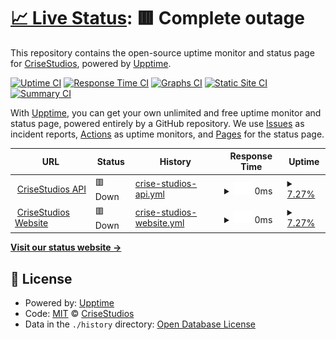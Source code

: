 # [📈 Live Status](https://CriseStudios.github.io/crisestudios_uptime_monitor): <!--live status--> **🟥 Complete outage**

This repository contains the open-source uptime monitor and status page for [CriseStudios](https://crisestudios.com), powered by [Upptime](https://github.com/upptime/upptime).

[![Uptime CI](https://github.com/CriseStudios/crisestudios_uptime_monitor/workflows/Uptime%20CI/badge.svg)](https://github.com/CriseStudios/crisestudios_uptime_monitor/actions?query=workflow%3A%22Uptime+CI%22)
[![Response Time CI](https://github.com/CriseStudios/crisestudios_uptime_monitor/workflows/Response%20Time%20CI/badge.svg)](https://github.com/CriseStudios/crisestudios_uptime_monitor/actions?query=workflow%3A%22Response+Time+CI%22)
[![Graphs CI](https://github.com/CriseStudios/crisestudios_uptime_monitor/workflows/Graphs%20CI/badge.svg)](https://github.com/CriseStudios/crisestudios_uptime_monitor/actions?query=workflow%3A%22Graphs+CI%22)
[![Static Site CI](https://github.com/CriseStudios/crisestudios_uptime_monitor/workflows/Static%20Site%20CI/badge.svg)](https://github.com/CriseStudios/crisestudios_uptime_monitor/actions?query=workflow%3A%22Static+Site+CI%22)
[![Summary CI](https://github.com/CriseStudios/crisestudios_uptime_monitor/workflows/Summary%20CI/badge.svg)](https://github.com/CriseStudios/crisestudios_uptime_monitor/actions?query=workflow%3A%22Summary+CI%22)

With [Upptime](https://upptime.js.org), you can get your own unlimited and free uptime monitor and status page, powered entirely by a GitHub repository. We use [Issues](https://github.com/CriseStudios/crisestudios_uptime_monitor/issues) as incident reports, [Actions](https://github.com/CriseStudios/crisestudios_uptime_monitor/actions) as uptime monitors, and [Pages](https://CriseStudios.github.io/crisestudios_uptime_monitor) for the status page.

<!--start: status pages-->
<!-- This summary is generated by Upptime (https://github.com/upptime/upptime) -->
<!-- Do not edit this manually, your changes will be overwritten -->
<!-- prettier-ignore -->
| URL | Status | History | Response Time | Uptime |
| --- | ------ | ------- | ------------- | ------ |
| <img alt="" src="https://icons.duckduckgo.com/ip3/api.crisestudios.com.ico" height="13"> [CriseStudios API](https://api.crisestudios.com) | 🟥 Down | [crise-studios-api.yml](https://github.com/CriseStudios/crisestudios_uptime_monitor/commits/HEAD/history/crise-studios-api.yml) | <details><summary><img alt="Response time graph" src="./graphs/crise-studios-api/response-time-week.png" height="20"> 0ms</summary><br><a href="https://status.crisestudios.com/history/crise-studios-api"><img alt="Response time 1396" src="https://img.shields.io/endpoint?url=https%3A%2F%2Fraw.githubusercontent.com%2FCriseStudios%2Fcrisestudios_uptime_monitor%2FHEAD%2Fapi%2Fcrise-studios-api%2Fresponse-time.json"></a><br><a href="https://status.crisestudios.com/history/crise-studios-api"><img alt="24-hour response time 0" src="https://img.shields.io/endpoint?url=https%3A%2F%2Fraw.githubusercontent.com%2FCriseStudios%2Fcrisestudios_uptime_monitor%2FHEAD%2Fapi%2Fcrise-studios-api%2Fresponse-time-day.json"></a><br><a href="https://status.crisestudios.com/history/crise-studios-api"><img alt="7-day response time 0" src="https://img.shields.io/endpoint?url=https%3A%2F%2Fraw.githubusercontent.com%2FCriseStudios%2Fcrisestudios_uptime_monitor%2FHEAD%2Fapi%2Fcrise-studios-api%2Fresponse-time-week.json"></a><br><a href="https://status.crisestudios.com/history/crise-studios-api"><img alt="30-day response time 901" src="https://img.shields.io/endpoint?url=https%3A%2F%2Fraw.githubusercontent.com%2FCriseStudios%2Fcrisestudios_uptime_monitor%2FHEAD%2Fapi%2Fcrise-studios-api%2Fresponse-time-month.json"></a><br><a href="https://status.crisestudios.com/history/crise-studios-api"><img alt="1-year response time 1396" src="https://img.shields.io/endpoint?url=https%3A%2F%2Fraw.githubusercontent.com%2FCriseStudios%2Fcrisestudios_uptime_monitor%2FHEAD%2Fapi%2Fcrise-studios-api%2Fresponse-time-year.json"></a></details> | <details><summary><a href="https://status.crisestudios.com/history/crise-studios-api">7.27%</a></summary><a href="https://status.crisestudios.com/history/crise-studios-api"><img alt="All-time uptime 95.38%" src="https://img.shields.io/endpoint?url=https%3A%2F%2Fraw.githubusercontent.com%2FCriseStudios%2Fcrisestudios_uptime_monitor%2FHEAD%2Fapi%2Fcrise-studios-api%2Fuptime.json"></a><br><a href="https://status.crisestudios.com/history/crise-studios-api"><img alt="24-hour uptime 0.00%" src="https://img.shields.io/endpoint?url=https%3A%2F%2Fraw.githubusercontent.com%2FCriseStudios%2Fcrisestudios_uptime_monitor%2FHEAD%2Fapi%2Fcrise-studios-api%2Fuptime-day.json"></a><br><a href="https://status.crisestudios.com/history/crise-studios-api"><img alt="7-day uptime 7.27%" src="https://img.shields.io/endpoint?url=https%3A%2F%2Fraw.githubusercontent.com%2FCriseStudios%2Fcrisestudios_uptime_monitor%2FHEAD%2Fapi%2Fcrise-studios-api%2Fuptime-week.json"></a><br><a href="https://status.crisestudios.com/history/crise-studios-api"><img alt="30-day uptime 78.66%" src="https://img.shields.io/endpoint?url=https%3A%2F%2Fraw.githubusercontent.com%2FCriseStudios%2Fcrisestudios_uptime_monitor%2FHEAD%2Fapi%2Fcrise-studios-api%2Fuptime-month.json"></a><br><a href="https://status.crisestudios.com/history/crise-studios-api"><img alt="1-year uptime 95.38%" src="https://img.shields.io/endpoint?url=https%3A%2F%2Fraw.githubusercontent.com%2FCriseStudios%2Fcrisestudios_uptime_monitor%2FHEAD%2Fapi%2Fcrise-studios-api%2Fuptime-year.json"></a></details>
| <img alt="" src="https://icons.duckduckgo.com/ip3/crisestudios.com.ico" height="13"> [CriseStudios Website](https://crisestudios.com) | 🟥 Down | [crise-studios-website.yml](https://github.com/CriseStudios/crisestudios_uptime_monitor/commits/HEAD/history/crise-studios-website.yml) | <details><summary><img alt="Response time graph" src="./graphs/crise-studios-website/response-time-week.png" height="20"> 0ms</summary><br><a href="https://status.crisestudios.com/history/crise-studios-website"><img alt="Response time 911" src="https://img.shields.io/endpoint?url=https%3A%2F%2Fraw.githubusercontent.com%2FCriseStudios%2Fcrisestudios_uptime_monitor%2FHEAD%2Fapi%2Fcrise-studios-website%2Fresponse-time.json"></a><br><a href="https://status.crisestudios.com/history/crise-studios-website"><img alt="24-hour response time 0" src="https://img.shields.io/endpoint?url=https%3A%2F%2Fraw.githubusercontent.com%2FCriseStudios%2Fcrisestudios_uptime_monitor%2FHEAD%2Fapi%2Fcrise-studios-website%2Fresponse-time-day.json"></a><br><a href="https://status.crisestudios.com/history/crise-studios-website"><img alt="7-day response time 0" src="https://img.shields.io/endpoint?url=https%3A%2F%2Fraw.githubusercontent.com%2FCriseStudios%2Fcrisestudios_uptime_monitor%2FHEAD%2Fapi%2Fcrise-studios-website%2Fresponse-time-week.json"></a><br><a href="https://status.crisestudios.com/history/crise-studios-website"><img alt="30-day response time 523" src="https://img.shields.io/endpoint?url=https%3A%2F%2Fraw.githubusercontent.com%2FCriseStudios%2Fcrisestudios_uptime_monitor%2FHEAD%2Fapi%2Fcrise-studios-website%2Fresponse-time-month.json"></a><br><a href="https://status.crisestudios.com/history/crise-studios-website"><img alt="1-year response time 911" src="https://img.shields.io/endpoint?url=https%3A%2F%2Fraw.githubusercontent.com%2FCriseStudios%2Fcrisestudios_uptime_monitor%2FHEAD%2Fapi%2Fcrise-studios-website%2Fresponse-time-year.json"></a></details> | <details><summary><a href="https://status.crisestudios.com/history/crise-studios-website">7.27%</a></summary><a href="https://status.crisestudios.com/history/crise-studios-website"><img alt="All-time uptime 95.68%" src="https://img.shields.io/endpoint?url=https%3A%2F%2Fraw.githubusercontent.com%2FCriseStudios%2Fcrisestudios_uptime_monitor%2FHEAD%2Fapi%2Fcrise-studios-website%2Fuptime.json"></a><br><a href="https://status.crisestudios.com/history/crise-studios-website"><img alt="24-hour uptime 0.00%" src="https://img.shields.io/endpoint?url=https%3A%2F%2Fraw.githubusercontent.com%2FCriseStudios%2Fcrisestudios_uptime_monitor%2FHEAD%2Fapi%2Fcrise-studios-website%2Fuptime-day.json"></a><br><a href="https://status.crisestudios.com/history/crise-studios-website"><img alt="7-day uptime 7.27%" src="https://img.shields.io/endpoint?url=https%3A%2F%2Fraw.githubusercontent.com%2FCriseStudios%2Fcrisestudios_uptime_monitor%2FHEAD%2Fapi%2Fcrise-studios-website%2Fuptime-week.json"></a><br><a href="https://status.crisestudios.com/history/crise-studios-website"><img alt="30-day uptime 78.66%" src="https://img.shields.io/endpoint?url=https%3A%2F%2Fraw.githubusercontent.com%2FCriseStudios%2Fcrisestudios_uptime_monitor%2FHEAD%2Fapi%2Fcrise-studios-website%2Fuptime-month.json"></a><br><a href="https://status.crisestudios.com/history/crise-studios-website"><img alt="1-year uptime 95.68%" src="https://img.shields.io/endpoint?url=https%3A%2F%2Fraw.githubusercontent.com%2FCriseStudios%2Fcrisestudios_uptime_monitor%2FHEAD%2Fapi%2Fcrise-studios-website%2Fuptime-year.json"></a></details>

<!--end: status pages-->

[**Visit our status website →**](https://CriseStudios.github.io/crisestudios_uptime_monitor)

## 📄 License

- Powered by: [Upptime](https://github.com/upptime/upptime)
- Code: [MIT](./LICENSE) © [CriseStudios](https://crisestudios.com)
- Data in the `./history` directory: [Open Database License](https://opendatacommons.org/licenses/odbl/1-0/)
